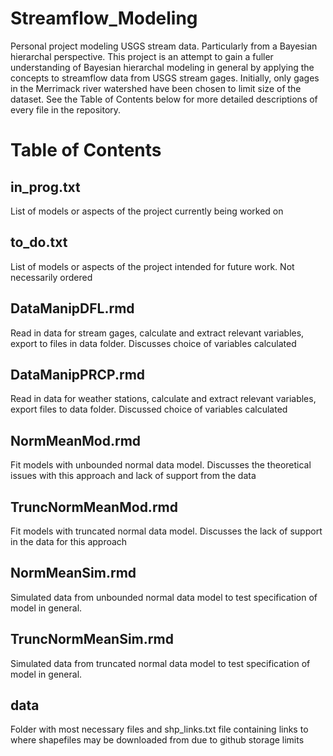 # Streamflow_Modeling
Personal project modeling USGS stream data. Particularly from a Bayesian hierarchal perspective. This project is an attempt to gain a fuller understanding of Bayesian hierarchal modeling in general by applying the concepts to streamflow data from USGS stream gages. Initially, only gages in the Merrimack river watershed have been chosen to limit size of the dataset. See the Table of Contents below for more detailed descriptions of every file in the repository. 


# Table of Contents

## in_prog.txt 
List of models or aspects of the project currently being worked on

## to_do.txt
List of models or aspects of the project intended for future work. Not necessarily ordered

## DataManipDFL.rmd
Read in data for stream gages, calculate and extract relevant variables, export to files in data folder. Discusses choice of variables calculated

## DataManipPRCP.rmd 
Read in data for weather stations, calculate and extract relevant variables, export files to data folder. Discussed choice of variables calculated

## NormMeanMod.rmd
Fit models with unbounded normal data model. Discusses the theoretical issues with this approach and lack of support from the data

## TruncNormMeanMod.rmd 
Fit models with truncated normal data model. Discusses the lack of support in the data for this approach

## NormMeanSim.rmd
Simulated data from unbounded normal data model to test specification of model in general. 

## TruncNormMeanSim.rmd
Simulated data from truncated normal data model to test specification of model in general. 

## data
Folder with most necessary files and shp_links.txt file containing links to where shapefiles may be downloaded from due to github storage limits
